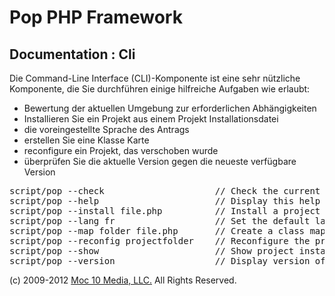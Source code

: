 Pop PHP Framework
=================

Documentation : Cli
-------------------

Die Command-Line Interface (CLI)-Komponente ist eine sehr nützliche Komponente, die Sie durchführen einige hilfreiche Aufgaben wie erlaubt:

* Bewertung der aktuellen Umgebung zur erforderlichen Abhängigkeiten
* Installieren Sie ein Projekt aus einem Projekt Installationsdatei
* die voreingestellte Sprache des Antrags
* erstellen Sie eine Klasse Karte
* reconfigure ein Projekt, das verschoben wurde
* überprüfen Sie die aktuelle Version gegen die neueste verfügbare Version

<pre>
script/pop --check                     // Check the current configuration for required dependencies
script/pop --help                      // Display this help
script/pop --install file.php          // Install a project based on the install file specified
script/pop --lang fr                   // Set the default language for the project
script/pop --map folder file.php       // Create a class map file from the source folder and save to the output file
script/pop --reconfig projectfolder    // Reconfigure the project based on the new location of the project
script/pop --show                      // Show project install instructions
script/pop --version                   // Display version of Pop PHP Framework and latest available
</pre>

(c) 2009-2012 [Moc 10 Media, LLC.](http://www.moc10media.com) All Rights Reserved.
